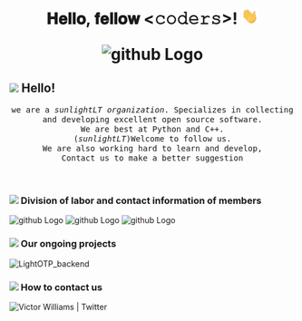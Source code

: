 <h1 align="center">𝐇𝐞𝐥𝐥𝐨, 𝐟𝐞𝐥𝐥𝐨𝐰 <𝚌𝚘𝚍𝚎𝚛𝚜></𝚌𝚘𝚍𝚎𝚛𝚜>! <img src="https://raw.githubusercontent.com/ABSphreak/ABSphreak/master/gifs/Hi.gif" width="30px" alt="">
  
![github Logo](https://github.com/sunlightlt/introduce-sunlightLT/blob/main/ph/2.png)

## <img src="https://raw.githubusercontent.com/alexnaiman/alexnaiman/master/resources/welcomeglitch.gif" width="50px" /> Hello!

<p align="center" >
  <samp>
    we are a <em>sunlightLT organization</em>. Specializes in collecting and developing excellent open source software.
  <br/> We are best at Python and C++. 
    <br/> (<em>sunlightLT</em>)Welcome to follow us.
      <br/>
We are also working hard to learn and develop,
          <br/>
Contact us to make a better suggestion
  </samp>
  <br/>
  <br/>
  <br/>
</p>

### <img src="https://raw.githubusercontent.com/alexnaiman/alexnaiman/master/resources/PusheenCompute.gif" width="70px" /> Division of labor and contact information of members

![github Logo](https://github.com/sunlightlt/introduce-sunlightLT/blob/main/ph/3.png)
![github Logo](https://github.com/sunlightlt/introduce-sunlightLT/blob/main/ph/4.png)
![github Logo](https://github.com/sunlightlt/introduce-sunlightLT/blob/main/ph/5.png)

### <img src="https://raw.githubusercontent.com/alexnaiman/alexnaiman/master/resources/Confused_Dog.gif" height="50px" /> Our ongoing projects 

![LightOTP_backend]("https://github.com/gitpetyr/LightOTP_backend")

### <img src="https://raw.githubusercontent.com/alexnaiman/alexnaiman/master/resources/cool_duck.gif" width="60px" /> How to contact us 
<a href="https://twitter.com/vaporjawn">
  <img align="left" alt="Victor Williams | Twitter" width="sunlightLT" src="https://cdn.jsdelivr.net/npm/simple-icons@v3/icons/twitter.svg" />
</a>





